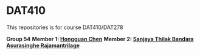 # DAT410
This repositories is for course DAT410/DAT278

**Group 54**
**Member 1: [Hongguan Chen](https://cxianren.github.io/)** 
**Member 2: [Sanjaya Thilak Bandara Asurasinghe Rajamantrilage]()**

